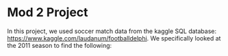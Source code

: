 # Mod 2 Project

In this project, we used soccer match data from the kaggle SQL database: https://www.kaggle.com/laudanum/footballdelphi. We specifically looked at the 2011 season to find the following:
